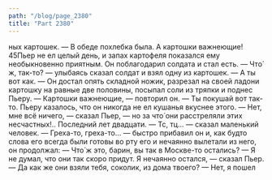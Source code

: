 ```yaml
---
path: "/blog/page_2380"
title: "Part 2380"
---
```


ных картошек. — В обеде похлебка была. А картошки важнеющие!
45Пьер не ел целый день, и запах картофеля показался ему необыкновенно приятным. Он поблагодарил солдата и стал есть.
— Что́ ж, так-то? — улыбаясь сказал солдат и взял одну из картошек. — А ты вот как. — Он достал опять складной ножик, разрезал на своей ладони картошку на равные две половины, посыпал соли из тряпки и поднес Пьеру.
— Картошки важнеющие, — повторил он. — Ты покушай вот так-то.
Пьеру казалось, что он никогда не ел кушанья вкуснее этого.
— Нет, мне всё ничего, — сказал Пьер, — но за что́ они расстреляли этих несчастных!.. Последний лет двадцати.
— Тс, тц... — сказал маленький человек. — Греха-то, греха-то... — быстро прибавил он и, как будто слова его всегда были готовы во рту его и нечаянно вылетали из него, он продолжал: — Что́ ж это, барин, вы так в Москве-то остались?
— Я не думал, что они так скоро придут. Я нечаянно остался, — сказал Пьер.
— Да как же они взяли тебя, соколик, из дома твоего?
— Нет, я пошел 
